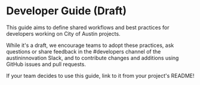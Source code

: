 # Developer Guide (Draft)

This guide aims to define shared workflows and best practices for developers working on City of Austin projects.

While it's a draft, we encourage teams to adopt these practices, ask questions or share feedback in the #developers channel of the austininnovation Slack, and to contribute changes and additions using GitHub issues and pull requests.

If your team decides to use this guide, link to it from your project's README!
